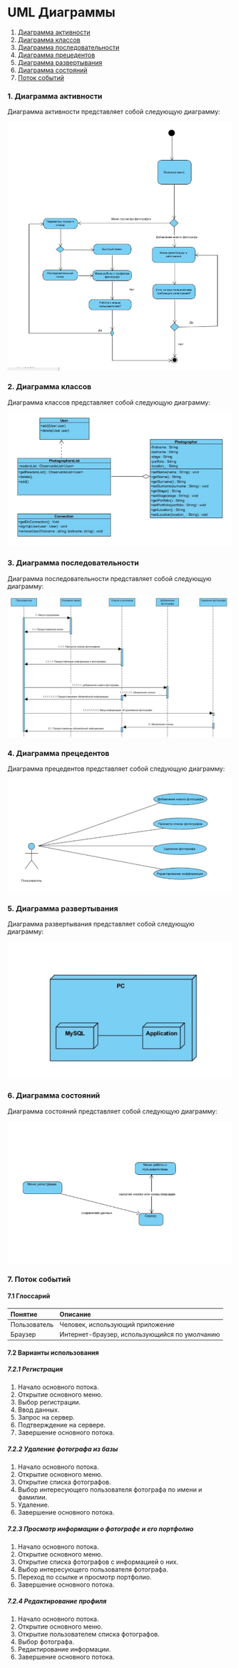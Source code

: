 # UML Диаграммы
1. [Диаграмма активности](#1)
2. [Диаграмма классов](#2)
3. [Диаграмма последовательности](#3)
4. [Диаграмма прецедентов](#4)
5. [Диаграмма развертывания](#5)
6. [Диаграмма состояний](#6)
7. [Поток событий](#7)
### 1. Диаграмма активности<a name="1"></a>
Диаграмма активности представляет собой следующую диаграмму: 

![Диаграмма активности](https://github.com/lGReeNA/PhotBase/blob/master/documentation/diagrams/images/ActivDia.jpg)

### 2. Диаграмма классов<a name="2"></a>
Диаграмма классов представляет собой следующую диаграмму: 

![Диаграмма классов](https://github.com/lGReeNA/PhotBase/blob/master/documentation/diagrams/images/8.jpg)

### 3. Диаграмма последовательности<a name="3"></a>
Диаграмма последовательности представляет собой следующую диаграмму: 

![Диаграмма последовательности](https://github.com/lGReeNA/PhotBase/blob/master/documentation/diagrams/images/5.jpg)

### 4. Диаграмма прецедентов<a name="4"></a>
Диаграмма прецедентов представляет собой следующую диаграмму: 

![Диаграмма прецедентов](https://github.com/lGReeNA/PhotBase/blob/master/documentation/diagrams/images/7.jpg)

### 5. Диаграмма развертывания<a name="5"></a>
Диаграмма развертывания представляет собой следующую диаграмму: 

![Диаграмма развертывания](https://github.com/lGReeNA/PhotBase/blob/master/documentation/diagrams/images/6.jpg)

### 6. Диаграмма состояний<a name="6"></a>
Диаграмма состояний представляет собой следующую диаграмму: 

![Диаграмма состояний](https://github.com/lGReeNA/PhotBase/blob/master/documentation/diagrams/images/SostDi.jpg)

### 7. Поток событий<a name="7"></a>
#### 7.1 Глоссарий
| Понятие | Описание |
|:--|:--|
| Пользователь | Человек, использующий приложение |
| Браузер | Интернет-браузер, использующийся по умолчанию |
#### 7.2 Варианты использования
##### 7.2.1 Регистрация

1. Начало основного потока.
2. Открытие основного меню.
3. Выбор регистрации.
4. Ввод данных.
5. Запрос на сервер.
6. Подтверждение на сервере.
7. Завершение основного потока.

##### 7.2.2 Удаление фотографа из базы
1. Начало основного потока.
2. Открытие основного меню.
3. Открытие списка фотографов.
4. Выбор интересующего пользователя фотографа по имени и фамилии.
6. Удаление.
7. Завершение основного потока.

##### 7.2.3 Просмотр информации о фотографе и его портфолио
1. Начало основного потока.
2. Открытие основного меню.
3. Открытие списка фотографов с информацией о них.
4. Выбор интересующего пользователя фотографа.
5. Переход по ссылке и просмотр портфолио.
6. Завершение основного потока.

##### 7.2.4 Редактирование профиля
1. Начало основного потока.
2. Открытие основного меню.
3. Открытие пользователем списка фотографов.
4. Выбор фотографа.
5. Редактирование информации.
6. Завершение основного потока.
